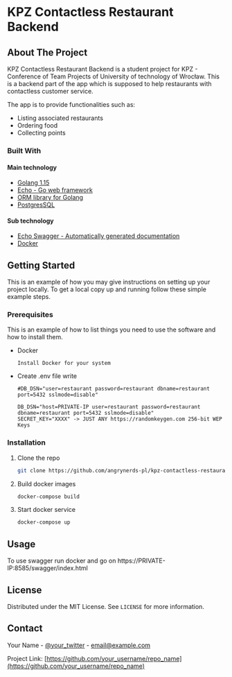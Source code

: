# KPZ Contactless Restaurant Backend


<!-- ABOUT THE PROJECT -->
## About The Project

KPZ Contactless Restaurant Backend is a student project for KPZ - Conference of Team Projects of University of technology of Wrocław.
This is a backend part of the app which is supposed to help restaurants with contactless customer service.

The app is to provide functionalities such as:
* Listing associated restaurants
* Ordering food
* Collecting points

### Built With

#### Main technology
* [Golang 1.15](https://golang.org/)
* [Echo - Go web framework](https://echo.labstack.com/)
* [ORM library for Golang](https://gorm.io/index.html)
* [PostgresSQL](https://www.postgresql.org/)


#### Sub technology
* [Echo Swagger - Automatically generated documentation](https://github.com/swaggo/echo-swagger)
* [Docker](https://www.docker.com/)

<!-- GETTING STARTED -->
## Getting Started

This is an example of how you may give instructions on setting up your project locally.
To get a local copy up and running follow these simple example steps.

### Prerequisites

This is an example of how to list things you need to use the software and how to install them.
* Docker
  ```
  Install Docker for your system
  ```
* Create .env file write
  ```env
  #DB_DSN="user=restaurant password=restaurant dbname=restaurant port=5432 sslmode=disable"

  DB_DSN="host=PRIVATE-IP user=restaurant password=restaurant dbname=restaurant port=5432 sslmode=disable"
  SECRET_KEY="XXXX" -> JUST ANY https://randomkeygen.com 256-bit WEP Keys
  ```


### Installation

1. Clone the repo
   ```sh
   git clone https://github.com/angrynerds-pl/kpz-contactless-restaurant-backend.git
   ```
2. Build docker images
   ```sh
   docker-compose build
   ```
3. Start docker service
   ```sh
   docker-compose up
   ```



<!-- USAGE EXAMPLES -->
## Usage

To use swagger run docker and go on https://PRIVATE-IP:8585/swagger/index.html


<!-- LICENSE -->
## License

Distributed under the MIT License. See `LICENSE` for more information.



<!-- CONTACT -->
## Contact

Your Name - [@your_twitter](https://twitter.com/your_username) - email@example.com

Project Link: [https://github.com/your_username/repo_name](https://github.com/your_username/repo_name)

